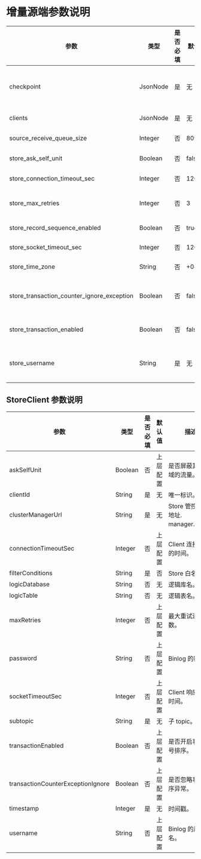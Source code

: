 # 增量源端参数说明 

|    参数            |    类型    | 是否必填 |  默认值   |        描述    |
|-------------------|----------|------|--------|-------------------|
| checkpoint                                 | JsonNode | 是    | 无      | 格式为 {"clientId": "timestamp", "clientId2": "timestamp"}。 |
| clients                                    | JsonNode | 是    | 无      | Store Client 列表。                                         |
| source_receive_queue_size                  | Integer  | 否    | 8096   | Queue 的大小。                                               |
| store_ask_self_unit                        | Boolean  | 否    | false  | 确定是否屏蔽其余的数据。                                             |
| store_connection_timeout_sec               | Integer  | 否    | 120    | Store 连接超时。                                              |
| store_max_retries                          | Integer  | 否    | 3      | Store 拉取数据的最大重试次数。                                       |
| store_record_sequence_enabled              | Boolean  | 否    | true   | 是否开启序列记录。                                                |
| store_socket_timeout_sec                   | Integer  | 否    | 120    | Store Socket 连接超时。                                       |
| store_time_zone                            | String   | 否    | +08:00 | 设置 Store 拉取时间的时区。                                        |
| store_transaction_counter_ignore_exception | Boolean  | 否    | false  | Transaction 计算需要是否需要忽略错误，新特性临时配置项。                       |
| store_transaction_enabled                  | Boolean  | 否    | false  | Transaction 序号开关是否开启。                                    |
| store_username                             | String   | 是    | 无      | Store 拉取密码，oms_cm 中 Consumer 的账号。                        |

## StoreClient 参数说明 

|                参数                 |   类型    | 是否必填 | 默认值  |              描述               |
|--------------------------|---------|------|------|---------------|
| askSelfUnit                       | Boolean | 否    | 上层配置 | 是否屏蔽其它区域的流量。                  |
| clientId                          | String  | 是    | 无    | 唯一标识。                         |
| clusterManagerUrl                 | String  | 是    | 无    | Store 管控 CM 地址. manager.host。 |
| connectionTimeoutSec              | Integer | 否    | 上层配置 | Client 连接超时的时间。               |
| filterConditions                  | String  | 是    | 否    | Store 白名单。                    |
| logicDatabase                     | String  | 否    | 无    | 逻辑库名。                         |
| logicTable                        | String  | 否    | 无    | 逻辑表名。                         |
| maxRetries                        | Integer | 否    | 上层配置 | 最大重试连接次数。                     |
| password                          | String  | 否    | 上层配置 | Binlog 的密码。                   |
| socketTimeoutSec                  | Integer | 否    | 上层配置 | Client 响应超时时间。                |
| subtopic                          | String  | 是    | 无    | 子 topic。                      |
| transactionEnabled                | Boolean | 否    | 上层配置 | 是否开启事务序号排序。                   |
| transactionCounterExceptionIgnore | Boolean | 否    | 上层配置 | 是否忽略事务排序异常。                   |
| timestamp                         | Integer | 是    | 无    | 时间戳。                          |
| username                          | String  | 否    | 上层配置 | Binlog 的用户名。                  |